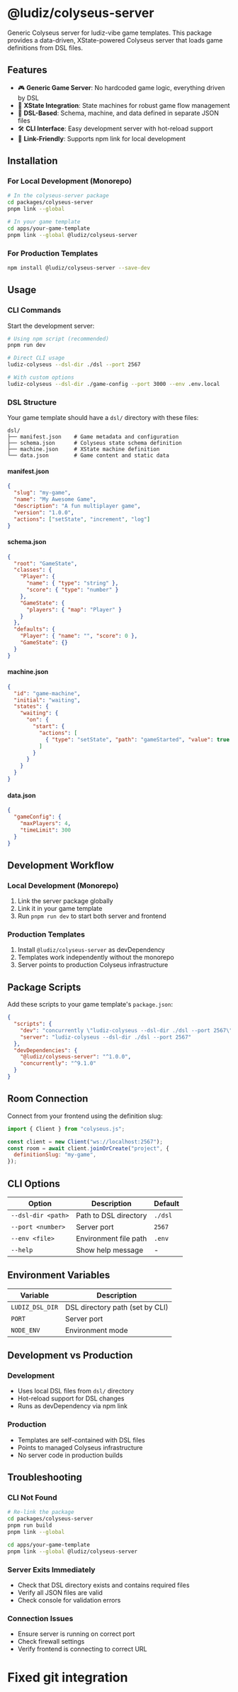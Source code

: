 # @ludiz/colyseus-server

Generic Colyseus server for ludiz-vibe game templates. This package provides a data-driven, XState-powered Colyseus server that loads game definitions from DSL files.

## Features

- 🎮 **Generic Game Server**: No hardcoded game logic, everything driven by DSL
- 🔄 **XState Integration**: State machines for robust game flow management
- 📁 **DSL-Based**: Schema, machine, and data defined in separate JSON files
- 🛠️ **CLI Interface**: Easy development server with hot-reload support
- 🔗 **Link-Friendly**: Supports npm link for local development

## Installation

### For Local Development (Monorepo)

```bash
# In the colyseus-server package
cd packages/colyseus-server
pnpm link --global

# In your game template
cd apps/your-game-template
pnpm link --global @ludiz/colyseus-server
```

### For Production Templates

```bash
npm install @ludiz/colyseus-server --save-dev
```

## Usage

### CLI Commands

Start the development server:

```bash
# Using npm script (recommended)
pnpm run dev

# Direct CLI usage
ludiz-colyseus --dsl-dir ./dsl --port 2567

# With custom options
ludiz-colyseus --dsl-dir ./game-config --port 3000 --env .env.local
```

### DSL Structure

Your game template should have a `dsl/` directory with these files:

```
dsl/
├── manifest.json    # Game metadata and configuration
├── schema.json      # Colyseus state schema definition
├── machine.json     # XState machine definition
└── data.json        # Game content and static data
```

#### manifest.json

```json
{
  "slug": "my-game",
  "name": "My Awesome Game",
  "description": "A fun multiplayer game",
  "version": "1.0.0",
  "actions": ["setState", "increment", "log"]
}
```

#### schema.json

```json
{
  "root": "GameState",
  "classes": {
    "Player": {
      "name": { "type": "string" },
      "score": { "type": "number" }
    },
    "GameState": {
      "players": { "map": "Player" }
    }
  },
  "defaults": {
    "Player": { "name": "", "score": 0 },
    "GameState": {}
  }
}
```

#### machine.json

```json
{
  "id": "game-machine",
  "initial": "waiting",
  "states": {
    "waiting": {
      "on": {
        "start": {
          "actions": [
            { "type": "setState", "path": "gameStarted", "value": true }
          ]
        }
      }
    }
  }
}
```

#### data.json

```json
{
  "gameConfig": {
    "maxPlayers": 4,
    "timeLimit": 300
  }
}
```

## Development Workflow

### Local Development (Monorepo)

1. Link the server package globally
2. Link it in your game template
3. Run `pnpm run dev` to start both server and frontend

### Production Templates

1. Install `@ludiz/colyseus-server` as devDependency
2. Templates work independently without the monorepo
3. Server points to production Colyseus infrastructure

## Package Scripts

Add these scripts to your game template's `package.json`:

```json
{
  "scripts": {
    "dev": "concurrently \"ludiz-colyseus --dsl-dir ./dsl --port 2567\" \"vite --port 3003\"",
    "server": "ludiz-colyseus --dsl-dir ./dsl --port 2567"
  },
  "devDependencies": {
    "@ludiz/colyseus-server": "^1.0.0",
    "concurrently": "^9.1.0"
  }
}
```

## Room Connection

Connect from your frontend using the definition slug:

```javascript
import { Client } from "colyseus.js";

const client = new Client("ws://localhost:2567");
const room = await client.joinOrCreate("project", {
  definitionSlug: "my-game",
});
```

## CLI Options

| Option             | Description           | Default |
| ------------------ | --------------------- | ------- |
| `--dsl-dir <path>` | Path to DSL directory | `./dsl` |
| `--port <number>`  | Server port           | `2567`  |
| `--env <file>`     | Environment file path | `.env`  |
| `--help`           | Show help message     | -       |

## Environment Variables

| Variable        | Description                     |
| --------------- | ------------------------------- |
| `LUDIZ_DSL_DIR` | DSL directory path (set by CLI) |
| `PORT`          | Server port                     |
| `NODE_ENV`      | Environment mode                |

## Development vs Production

### Development

- Uses local DSL files from `dsl/` directory
- Hot-reload support for DSL changes
- Runs as devDependency via npm link

### Production

- Templates are self-contained with DSL files
- Points to managed Colyseus infrastructure
- No server code in production builds

## Troubleshooting

### CLI Not Found

```bash
# Re-link the package
cd packages/colyseus-server
pnpm run build
pnpm link --global

cd apps/your-game-template
pnpm link --global @ludiz/colyseus-server
```

### Server Exits Immediately

- Check that DSL directory exists and contains required files
- Verify all JSON files are valid
- Check console for validation errors

### Connection Issues

- Ensure server is running on correct port
- Check firewall settings
- Verify frontend is connecting to correct URL
# Fixed git integration
